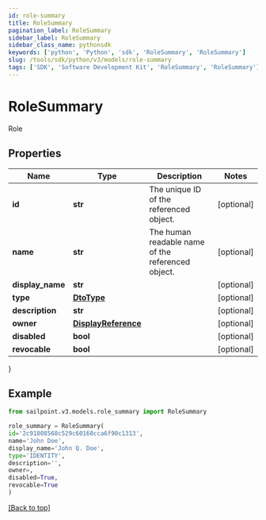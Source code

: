 ```yaml
---
id: role-summary
title: RoleSummary
pagination_label: RoleSummary
sidebar_label: RoleSummary
sidebar_class_name: pythonsdk
keywords: ['python', 'Python', 'sdk', 'RoleSummary', 'RoleSummary'] 
slug: /tools/sdk/python/v3/models/role-summary
tags: ['SDK', 'Software Development Kit', 'RoleSummary', 'RoleSummary']
---
```


# RoleSummary

Role

## Properties

Name | Type | Description | Notes
------------ | ------------- | ------------- | -------------
**id** | **str** | The unique ID of the referenced object. | [optional] 
**name** | **str** | The human readable name of the referenced object. | [optional] 
**display_name** | **str** |  | [optional] 
**type** | [**DtoType**](dto-type) |  | [optional] 
**description** | **str** |  | [optional] 
**owner** | [**DisplayReference**](display-reference) |  | [optional] 
**disabled** | **bool** |  | [optional] 
**revocable** | **bool** |  | [optional] 
}

## Example

```python
from sailpoint.v3.models.role_summary import RoleSummary

role_summary = RoleSummary(
id='2c91808568c529c60168cca6f90c1313',
name='John Doe',
display_name='John Q. Doe',
type='IDENTITY',
description='',
owner=,
disabled=True,
revocable=True
)

```
[[Back to top]](#) 

